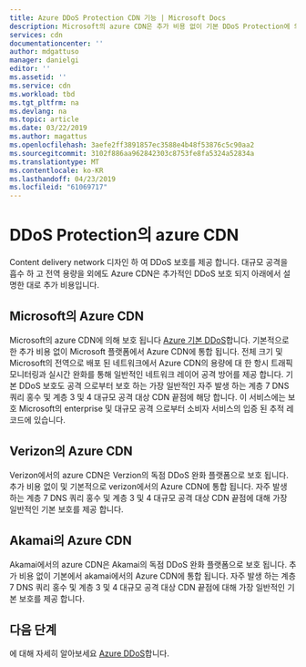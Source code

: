 ```yaml
---
title: Azure DDoS Protection CDN 기능 | Microsoft Docs
description: Microsoft의 azure CDN은 추가 비용 없이 기본 DDoS Protection에 의해 보호 됩니다.
services: cdn
documentationcenter: ''
author: mdgattuso
manager: danielgi
editor: ''
ms.assetid: ''
ms.service: cdn
ms.workload: tbd
ms.tgt_pltfrm: na
ms.devlang: na
ms.topic: article
ms.date: 03/22/2019
ms.author: magattus
ms.openlocfilehash: 3aefe2ff3891857ec3588e4b48f53876c5c90aa2
ms.sourcegitcommit: 3102f886aa962842303c8753fe8fa5324a52834a
ms.translationtype: MT
ms.contentlocale: ko-KR
ms.lasthandoff: 04/23/2019
ms.locfileid: "61069717"
---
```

# <a name="azure-cdn-ddos-protection"></a>DDoS Protection의 azure CDN

Content delivery network 디자인 하 여 DDoS 보호를 제공 합니다. 대규모 공격을 흡수 하 고 전역 용량을 외에도 Azure CDN은 추가적인 DDoS 보호 되지 아래에서 설명한 대로 추가 비용입니다.

## <a name="azure-cdn-from-microsoft"></a>Microsoft의 Azure CDN

Microsoft의 azure CDN에 의해 보호 됩니다 [Azure 기본 DDoS](https://docs.microsoft.com/azure/virtual-network/ddos-protection-overview)합니다. 기본적으로 한 추가 비용 없이 Microsoft 플랫폼에서 Azure CDN에 통합 됩니다. 전체 크기 및 Microsoft의 전역으로 배포 된 네트워크에서 Azure CDN의 용량에 대 한 항시 트래픽 모니터링과 실시간 완화를 통해 일반적인 네트워크 레이어 공격 방어를 제공 합니다. 기본 DDoS 보호도 공격 으로부터 보호 하는 가장 일반적인 자주 발생 하는 계층 7 DNS 쿼리 홍수 및 계층 3 및 4 대규모 공격 대상 CDN 끝점에 해당 합니다. 이 서비스에는 보호 Microsoft의 enterprise 및 대규모 공격 으로부터 소비자 서비스의 입증 된 추적 레코드에 있습니다.

## <a name="azure-cdn-from-verizon"></a>Verizon의 Azure CDN

Verizon에서의 azure CDN은 Verzion의 독점 DDoS 완화 플랫폼으로 보호 됩니다. 추가 비용 없이 및 기본적으로 verizon에서의 Azure CDN에 통합 됩니다. 자주 발생 하는 계층 7 DNS 쿼리 홍수 및 계층 3 및 4 대규모 공격 대상 CDN 끝점에 대해 가장 일반적인 기본 보호를 제공 합니다.

## <a name="azure-cdn-from-akamai"></a>Akamai의 Azure CDN

Akamai에서의 azure CDN은 Akamai의 독점 DDoS 완화 플랫폼으로 보호 됩니다. 추가 비용 없이 기본에서 akamai에서의 Azure CDN에 통합 됩니다. 자주 발생 하는 계층 7 DNS 쿼리 홍수 및 계층 3 및 4 대규모 공격 대상 CDN 끝점에 대해 가장 일반적인 기본 보호를 제공 합니다.

## <a name="next-steps"></a>다음 단계

에 대해 자세히 알아보세요 [Azure DDoS](https://docs.microsoft.com/azure/virtual-network/ddos-protection-overview)합니다. 
